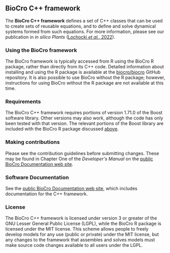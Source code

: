 ## BioCro C++ framework

The **BioCro C++ framework** defines a set of C++ classes that can be used to
create sets of reusable equations, and to define and solve dynamical systems
formed from such equations. For more information, please see our publication in
_in silico Plants_
([Lochocki _et al._, 2022](https://doi.org/10.1093/insilicoplants/diac003)).

### Using the BioCro framework

The BioCro framework is typically accessed from R using the BioCro R package,
rather than directly from its C++ code. Detailed information about installing
and using the R package is available at the
[biocro/biocro](https://github.com/biocro/biocro) GitHub repository.
It is also possible to use BioCro without the R package; however, instructions
for using BioCro without the R package are not available at this time.

### Requirements

The BioCro C++ framework requires portions of version 1.71.0 of the Boost
software library. Other versions may also work, although the code has only been
tested with that version. The relevant portions of the Boost library are
included with the BioCro R package discussed
[above](#using-the-biocro-framework).

### Making contributions
Please see the contribution guidelines before submitting changes.
These may be found in Chapter One of the _Developer's Manual_ on the
[public BioCro Documentation web site](https://biocro.github.io).

### Software Documentation

See the [public BioCro Documentation web
site](https://biocro.github.io), which includes documentation for the C++
framework.

### License

The BioCro C++ framework is licensed under version 3 or greater of the GNU
Lesser General Public License (LGPL), while the BioCro R package is licensed
under the MIT license. This scheme allows people to freely develop models for
any use (public or private) under the MIT license, but any changes to the
framework that assembles and solves models must make source code changes
available to all users under the LGPL.
